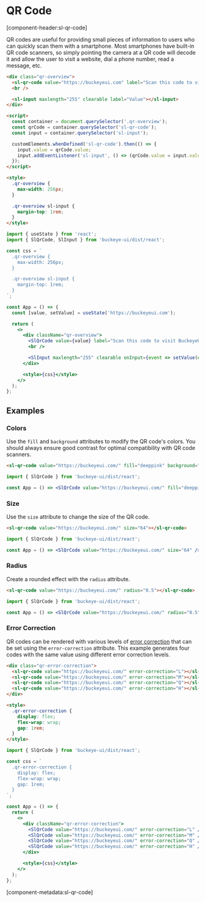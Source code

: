 # QR Code

[component-header:sl-qr-code]

QR codes are useful for providing small pieces of information to users who can quickly scan them with a smartphone. Most smartphones have built-in QR code scanners, so simply pointing the camera at a QR code will decode it and allow the user to visit a website, dial a phone number, read a message, etc.

```html preview
<div class="qr-overview">
  <sl-qr-code value="https://buckeyeui.com" label="Scan this code to visit BuckeyeUI on the web!"></sl-qr-code>
  <br />

  <sl-input maxlength="255" clearable label="Value"></sl-input>
</div>

<script>
  const container = document.querySelector('.qr-overview');
  const qrCode = container.querySelector('sl-qr-code');
  const input = container.querySelector('sl-input');

  customElements.whenDefined('sl-qr-code').then(() => {
    input.value = qrCode.value;
    input.addEventListener('sl-input', () => (qrCode.value = input.value));
  });
</script>

<style>
  .qr-overview {
    max-width: 256px;
  }

  .qr-overview sl-input {
    margin-top: 1rem;
  }
</style>
```

```jsx react
import { useState } from 'react';
import { SlQrCode, SlInput } from 'buckeye-ui/dist/react';

const css = `
  .qr-overview {
    max-width: 256px;
  }

  .qr-overview sl-input {
    margin-top: 1rem;
  }
`;

const App = () => {
  const [value, setValue] = useState('https://buckeyeui.com');

  return (
    <>
      <div className="qr-overview">
        <SlQrCode value={value} label="Scan this code to visit BuckeyeUI on the web!" />
        <br />

        <SlInput maxlength="255" clearable onInput={event => setValue(event.target.value)} />
      </div>

      <style>{css}</style>
    </>
  );
};
```

## Examples

### Colors

Use the `fill` and `background` attributes to modify the QR code's colors. You should always ensure good contrast for optimal compatibility with QR code scanners.

```html preview
<sl-qr-code value="https://buckeyeui.com/" fill="deeppink" background="white"></sl-qr-code>
```

```jsx react
import { SlQrCode } from 'buckeye-ui/dist/react';

const App = () => <SlQrCode value="https://buckeyeui.com/" fill="deeppink" background="white" />;
```

### Size

Use the `size` attribute to change the size of the QR code.

```html preview
<sl-qr-code value="https://buckeyeui.com/" size="64"></sl-qr-code>
```

```jsx react
import { SlQrCode } from 'buckeye-ui/dist/react';

const App = () => <SlQrCode value="https://buckeyeui.com/" size="64" />;
```

### Radius

Create a rounded effect with the `radius` attribute.

```html preview
<sl-qr-code value="https://buckeyeui.com/" radius="0.5"></sl-qr-code>
```

```jsx react
import { SlQrCode } from 'buckeye-ui/dist/react';

const App = () => <SlQrCode value="https://buckeyeui.com/" radius="0.5" />;
```

### Error Correction

QR codes can be rendered with various levels of [error correction](https://www.qrcode.com/en/about/error_correction.html) that can be set using the `error-correction` attribute. This example generates four codes with the same value using different error correction levels.

```html preview
<div class="qr-error-correction">
  <sl-qr-code value="https://buckeyeui.com/" error-correction="L"></sl-qr-code>
  <sl-qr-code value="https://buckeyeui.com/" error-correction="M"></sl-qr-code>
  <sl-qr-code value="https://buckeyeui.com/" error-correction="Q"></sl-qr-code>
  <sl-qr-code value="https://buckeyeui.com/" error-correction="H"></sl-qr-code>
</div>

<style>
  .qr-error-correction {
    display: flex;
    flex-wrap: wrap;
    gap: 1rem;
  }
</style>
```

```jsx react
import { SlQrCode } from 'buckeye-ui/dist/react';

const css = `
  .qr-error-correction {
    display: flex;
    flex-wrap: wrap;
    gap: 1rem;
  }
`;

const App = () => {
  return (
    <>
      <div className="qr-error-correction">
        <SlQrCode value="https://buckeyeui.com/" error-correction="L" />
        <SlQrCode value="https://buckeyeui.com/" error-correction="M" />
        <SlQrCode value="https://buckeyeui.com/" error-correction="Q" />
        <SlQrCode value="https://buckeyeui.com/" error-correction="H" />
      </div>

      <style>{css}</style>
    </>
  );
};
```

[component-metadata:sl-qr-code]
